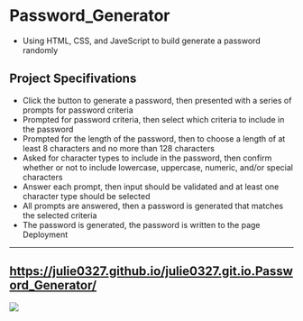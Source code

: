 Password_Generator
====
*   Using HTML, CSS, and JaveScript to build generate a password randomly
## Project Specifivations
* Click the button to generate a password, then presented with a series of prompts for password criteria
* Prompted for password criteria, then select which criteria to include in the password
* Prompted for the length of the password, then to choose a length of at least 8 characters and no more than 128 characters
* Asked for character types to include in the password, then confirm whether or not to include lowercase, uppercase, numeric, and/or special characters
* Answer each prompt, then input should be validated and at least one character type should be selected
* All prompts are answered, then a password is generated that matches the selected criteria
* The password is generated, the password is written to the page
Deployment
-------
https://julie0327.github.io/julie0327.git.io.Password_Generator/
---------
![](https://github.com/julie0327/julie0327.git.io.Password_Generator/blob/main/Capture.JPG)
